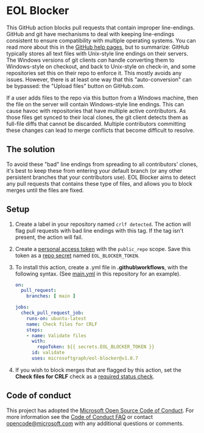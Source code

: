 # EOL Blocker

This GitHub action blocks pull requests that contain improper line-endings. GitHub and git have mechanisms to deal with keeping line-endings consistent to ensure compatibility with multiple operating systems. You can read more about this in the [GitHub help pages](https://docs.github.com/en/github/using-git/configuring-git-to-handle-line-endings), but to summarize: GitHub typically stores all text files with Unix-style line endings on their servers. The Windows versions of git clients *can* handle converting them to Windows-style on checkout, and back to Unix-style on check-in, and some repositories set this on their repo to enforce it. This mostly avoids any issues. However, there is at least one way that this "auto-conversion" can be bypassed: the "Upload files" button on GitHub.com.

If a user adds files to the repo via this button from a Windows machine, then the file on the server will contain Windows-style line endings. This can cause havoc with repositories that have multiple active contributors. As those files get synced to their local clones, the git client detects them as full-file diffs that cannot be discarded. Multiple contributors committing these changes can lead to merge conflicts that become difficult to resolve.

## The solution

To avoid these "bad" line endings from spreading to all contributors' clones, it's best to keep these from entering your default branch (or any other persistent branches that your contributors use). EOL Blocker aims to detect any pull requests that contains these type of files, and allows you to block merges until the files are fixed.

## Setup

1. Create a label in your repository named `crlf detected`. The action will flag pull requests with bad line endings with this tag. If the tag isn't present, the action will fail.

1. Create a [personal access token](https://docs.github.com/en/github/authenticating-to-github/creating-a-personal-access-token) with the `public_repo` scope. Save this token as a [repo secret](https://docs.github.com/en/actions/configuring-and-managing-workflows/creating-and-storing-encrypted-secrets) named `EOL_BLOCKER_TOKEN`.

1. To install this action, create a .yml file in **.github\workflows**, with the following syntax. (See [main.yml](.github\workflows\main.yml) in this repository for an example).

    ```yml
    on:
      pull_request:
        branches: [ main ]

    jobs:
      check_pull_request_job:
        runs-on: ubuntu-latest
        name: Check files for CRLF
        steps:
        - name: Validate files
          with:
            repoToken: ${{ secrets.EOL_BLOCKER_TOKEN }}
          id: validate
          uses: microsoftgraph/eol-blocker@v1.0.7
    ```

1. If you wish to block merges that are flagged by this action, set the **Check files for CRLF** check as a [required status check](https://docs.github.com/en/github/administering-a-repository/about-required-status-checks).

## Code of conduct

This project has adopted the [Microsoft Open Source Code of Conduct](https://opensource.microsoft.com/codeofconduct/). For more information see the [Code of Conduct FAQ](https://opensource.microsoft.com/codeofconduct/faq/) or contact [opencode@microsoft.com](mailto:opencode@microsoft.com) with any additional questions or comments.
